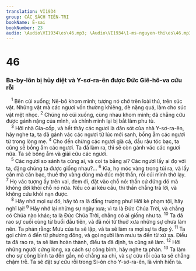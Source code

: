 ```yaml
---
translation: VI1934
group: CÁC SÁCH TIÊN-TRI
bookName: Ê-sai 
bookNumber: 23
audio: \Audio\VI1934\es\46.mp3; \Audio\VI1934\1-ms-nguyen-thi\es\46.mp3
---
```


<div class="title"><h1>46</h1><h3>Ba-by-lôn bị hủy diệt và Y-sơ-ra-ên được Đức Giê-hô-va cứu rỗi</h3></div>
<span class="verse es_46_1"> <sup>1</sup> Bên cúi xuống; Nê-bô khom mình; tượng nó chở trên loài thú, trên súc vật. Những vật mà các ngươi vốn thường khiêng, đè nặng quá, làm cho súc vật mệt nhọc. </span>
<span class="verse es_46_2"><sup>2</sup> Chúng nó cúi xuống, cùng nhau khom mình; đã chẳng cứu được gánh nặng của mình, và chính mình lại bị bắt làm phu tù. <br/></span>
<span class="verse es_46_3"> <sup>3</sup> Hỡi nhà Gia-cốp, và hết thảy các ngươi là dân sót của nhà Y-sơ-ra-ên, hãy nghe ta, ta đã gánh vác các ngươi từ lúc mới sanh, bồng ẵm các ngươi từ trong lòng mẹ. </span>
<span class="verse es_46_4"><sup>4</sup> Cho đến chừng các ngươi già cả, đầu râu tóc bạc, ta cũng sẽ bồng ẵm các ngươi. Ta đã làm ra, thì sẽ còn gánh vác các ngươi nữa. Ta sẽ bồng ẵm và giải cứu các ngươi. <br/></span>
<span class="verse es_46_5"> <sup>5</sup> Các ngươi so sánh ta cùng ai, và coi ta bằng ai? Các ngươi lấy ai đọ với ta, đặng chúng ta được giống nhau?… </span>
<span class="verse es_46_6"><sup>6</sup> Kìa, họ móc vàng trong túi ra, và lấy cân mà cân bạc, thuê thợ vàng dùng mà đúc một thần, rồi cúi mình thờ lạy. </span>
<span class="verse es_46_7"><sup>7</sup> Họ vác tượng ấy trên vai, đem đi, đặt vào chỗ nó: thần cứ đứng đó mà không dời khỏi chỗ nó nữa. Nếu có ai kêu cầu, thì thần chẳng trả lời, và không cứu khỏi nạn được. <br/></span>
<span class="verse es_46_8"> <sup>8</sup> Hãy nhớ mọi sự đó, hãy tỏ ra là đấng trượng phu! Hỡi kẻ phạm tội, hãy nghĩ lại! </span>
<span class="verse es_46_9"><sup>9</sup> Hãy nhớ lại những sự ngày xưa; vì ta là Đức Chúa Trời, và chẳng có Chúa nào khác; ta là Đức Chúa Trời, chẳng có ai giống như ta. </span>
<span class="verse es_46_10"><sup>10</sup> Ta đã rao sự cuối cùng từ buổi đầu tiên, và đã nói từ thuở xưa những sự chưa làm nên. Ta phán rằng: Mưu của ta sẽ lập, và ta sẽ làm ra mọi sự ta đẹp ý. </span>
<span class="verse es_46_11"><sup>11</sup> Ta gọi chim ó đến từ phương đông, và gọi người làm mưu ta đến từ xứ xa. Điều ta đã rao ra, ta sẽ làm hoàn thành, điều ta đã định, ta cũng sẽ làm. </span>
<span class="verse es_46_12"><sup>12</sup> Hỡi những người cứng lòng, xa cách sự công bình, hãy nghe ta phán. </span>
<span class="verse es_46_13"><sup>13</sup> Ta làm cho sự công bình ta đến gần, nó chẳng xa chi, và sự cứu rỗi của ta sẽ chẳng chậm trễ. Ta sẽ đặt sự cứu rỗi trong Si-ôn cho Y-sơ-ra-ên, là vinh hiển ta. <br/></span>
